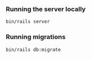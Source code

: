 ### Running the server locally

```
bin/rails server
```

### Running migrations

```
bin/rails db:migrate
```
